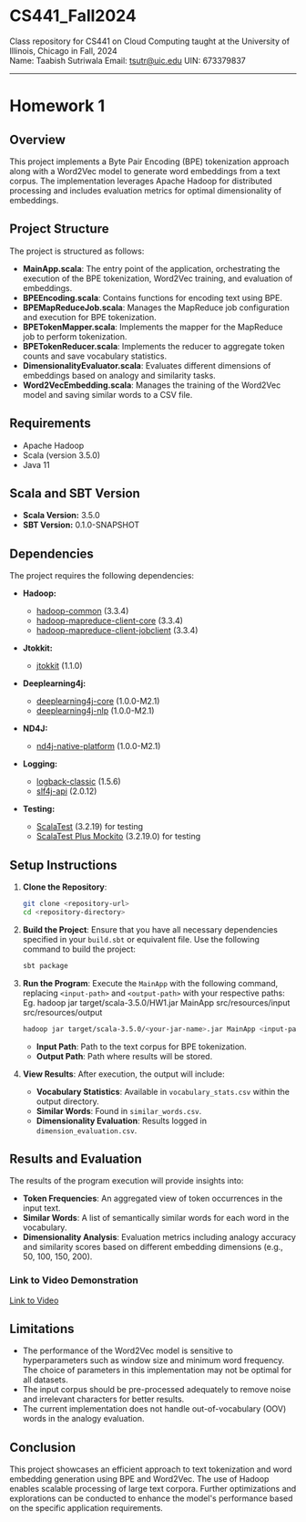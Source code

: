 # CS441_Fall2024
Class repository for CS441 on Cloud Computing taught at the University of Illinois, Chicago in Fall, 2024 <br>
Name: Taabish Sutriwala
Email: tsutr@uic.edu
UIN: 673379837

---

# Homework 1

## Overview
This project implements a Byte Pair Encoding (BPE) tokenization approach along with a Word2Vec model to generate word embeddings from a text corpus. The implementation leverages Apache Hadoop for distributed processing and includes evaluation metrics for optimal dimensionality of embeddings.

## Project Structure
The project is structured as follows:
- **MainApp.scala**: The entry point of the application, orchestrating the execution of the BPE tokenization, Word2Vec training, and evaluation of embeddings.
- **BPEEncoding.scala**: Contains functions for encoding text using BPE.
- **BPEMapReduceJob.scala**: Manages the MapReduce job configuration and execution for BPE tokenization.
- **BPETokenMapper.scala**: Implements the mapper for the MapReduce job to perform tokenization.
- **BPETokenReducer.scala**: Implements the reducer to aggregate token counts and save vocabulary statistics.
- **DimensionalityEvaluator.scala**: Evaluates different dimensions of embeddings based on analogy and similarity tasks.
- **Word2VecEmbedding.scala**: Manages the training of the Word2Vec model and saving similar words to a CSV file.

## Requirements
- Apache Hadoop
- Scala (version 3.5.0)
- Java 11

## Scala and SBT Version
- **Scala Version:** 3.5.0
- **SBT Version:** 0.1.0-SNAPSHOT

## Dependencies
The project requires the following dependencies:

- **Hadoop:**
  - [hadoop-common](https://mvnrepository.com/artifact/org.apache.hadoop/hadoop-common) (3.3.4)
  - [hadoop-mapreduce-client-core](https://mvnrepository.com/artifact/org.apache.hadoop/hadoop-mapreduce-client-core) (3.3.4)
  - [hadoop-mapreduce-client-jobclient](https://mvnrepository.com/artifact/org.apache.hadoop/hadoop-mapreduce-client-jobclient) (3.3.4)

- **Jtokkit:**
  - [jtokkit](https://mvnrepository.com/artifact/com.knuddels/jtokkit) (1.1.0)

- **Deeplearning4j:**
  - [deeplearning4j-core](https://mvnrepository.com/artifact/org.deeplearning4j/deeplearning4j-core) (1.0.0-M2.1)
  - [deeplearning4j-nlp](https://mvnrepository.com/artifact/org.deeplearning4j/deeplearning4j-nlp) (1.0.0-M2.1)

- **ND4J:**
  - [nd4j-native-platform](https://mvnrepository.com/artifact/org.nd4j/nd4j-native-platform) (1.0.0-M2.1)

- **Logging:**
  - [logback-classic](https://mvnrepository.com/artifact/ch.qos.logback/logback-classic) (1.5.6)
  - [slf4j-api](https://mvnrepository.com/artifact/org.slf4j/slf4j-api) (2.0.12)

- **Testing:**
  - [ScalaTest](https://mvnrepository.com/artifact/org.scalatest/scalatest) (3.2.19) for testing
  - [ScalaTest Plus Mockito](https://mvnrepository.com/artifact/org.scalatestplus/mockito-5-12) (3.2.19.0) for testing

## Setup Instructions
1. **Clone the Repository**:
   ```bash
   git clone <repository-url>
   cd <repository-directory>
   ```

2. **Build the Project**: 
   Ensure that you have all necessary dependencies specified in your `build.sbt` or equivalent file. Use the following command to build the project:
   ```bash
   sbt package
   ```

3. **Run the Program**:
   Execute the `MainApp` with the following command, replacing `<input-path>` and `<output-path>` with your respective paths:
   Eg. hadoop jar target/scala-3.5.0/HW1.jar MainApp src/resources/input src/resources/output
   ```bash
   hadoop jar target/scala-3.5.0/<your-jar-name>.jar MainApp <input-path> <output-path>
   ```
   - **Input Path**: Path to the text corpus for BPE tokenization.
   - **Output Path**: Path where results will be stored.

5. **View Results**:
   After execution, the output will include:
   - **Vocabulary Statistics**: Available in `vocabulary_stats.csv` within the output directory.
   - **Similar Words**: Found in `similar_words.csv`.
   - **Dimensionality Evaluation**: Results logged in `dimension_evaluation.csv`.

## Results and Evaluation
The results of the program execution will provide insights into:
- **Token Frequencies**: An aggregated view of token occurrences in the input text.
- **Similar Words**: A list of semantically similar words for each word in the vocabulary.
- **Dimensionality Analysis**: Evaluation metrics including analogy accuracy and similarity scores based on different embedding dimensions (e.g., 50, 100, 150, 200).

### Link to Video Demonstration
[Link to Video](<insert-video-link-here>)

## Limitations
- The performance of the Word2Vec model is sensitive to hyperparameters such as window size and minimum word frequency. The choice of parameters in this implementation may not be optimal for all datasets.
- The input corpus should be pre-processed adequately to remove noise and irrelevant characters for better results.
- The current implementation does not handle out-of-vocabulary (OOV) words in the analogy evaluation.

## Conclusion
This project showcases an efficient approach to text tokenization and word embedding generation using BPE and Word2Vec. The use of Hadoop enables scalable processing of large text corpora. Further optimizations and explorations can be conducted to enhance the model's performance based on the specific application requirements.
